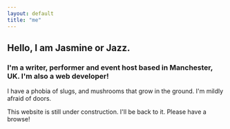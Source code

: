 ```yaml
---
layout: default
title: "me"
---
```


## Hello, I am Jasmine or Jazz.

### I'm a writer, performer and event host based in Manchester, UK. I'm also a web developer!

I have a phobia of slugs, and mushrooms that grow in the ground. I'm mildly afraid of doors.

This website is still under construction. I'll be back to it. Please have a browse!
